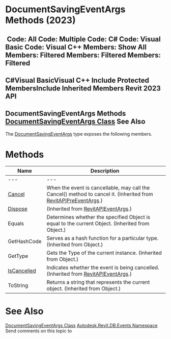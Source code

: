 # DocumentSavingEventArgs Methods (2023)

﻿
 Code: All Code: Multiple Code: C# Code: Visual Basic Code: Visual C++  Members: Show All Members: Filtered Members: Filtered Members: Filtered   
---  
C#Visual BasicVisual C++
Include Protected MembersInclude Inherited Members
Revit 2023 API  
---  
DocumentSavingEventArgs Methods  
[DocumentSavingEventArgs Class](e812523c-81f5-454f-9868-4332ab6c74a9.md "DocumentSavingEventArgs Class") See Also  
---  
The [DocumentSavingEventArgs](e812523c-81f5-454f-9868-4332ab6c74a9.md "DocumentSavingEventArgs Class") type exposes the following members.
# Methods
| Name | Description |
| --- | --- |
| --- | --- | --- |
| [Cancel](88fa78de-0fff-a85f-0de3-b631673e9e51.md "Cancel Method") | When the event is cancellable, may call the Cancel() method to cancel it.  (Inherited from [RevitAPIPreEventArgs](14097470-c9d9-0143-dc1b-b93a60a460e6.md "RevitAPIPreEventArgs Class").) |
| [Dispose](697794d0-db4b-41ee-90a3-388296ffeefb.md "Dispose Method") | (Inherited from [RevitAPIEventArgs](7c98499c-e345-cfda-ef89-48eccd3c9992.md "RevitAPIEventArgs Class").) |
| Equals | Determines whether the specified Object is equal to the current Object. (Inherited from Object.) |
| GetHashCode | Serves as a hash function for a particular type.  (Inherited from Object.) |
| GetType | Gets the Type of the current instance. (Inherited from Object.) |
| [IsCancelled](5627aeaa-9d9c-dcbe-b34f-db40f1c025be.md "IsCancelled Method") | Indicates whether the event is being cancelled.  (Inherited from [RevitAPIEventArgs](7c98499c-e345-cfda-ef89-48eccd3c9992.md "RevitAPIEventArgs Class").) |
| ToString | Returns a string that represents the current object. (Inherited from Object.) |

# See Also
[DocumentSavingEventArgs Class](e812523c-81f5-454f-9868-4332ab6c74a9.md "DocumentSavingEventArgs Class")
[Autodesk.Revit.DB.Events Namespace](b86712d6-83b3-e044-8016-f9881ecd3800.md "Autodesk.Revit.DB.Events Namespace")
Send comments on this topic to 